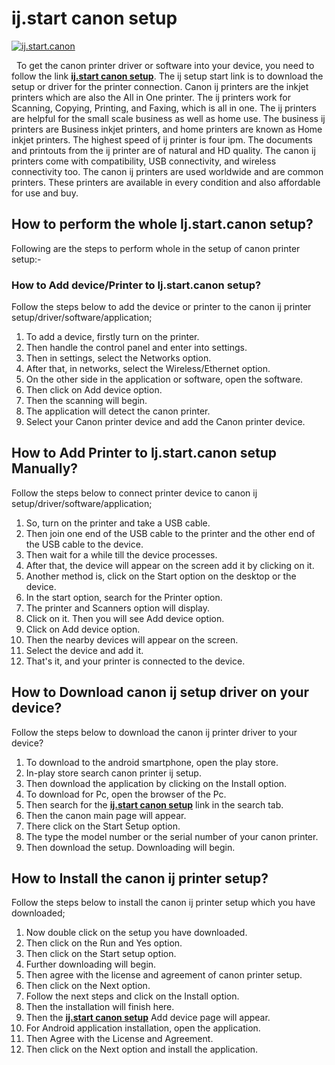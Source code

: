 #  ij.start canon setup


[![ij.start.canon](Get-Started.png)](#)

 
To get the canon printer driver or software into your device, you need to follow the link **[ij.start canon setup](https://ijijcanos.github.io/)**. The ij setup start link is to download the setup or driver for the printer connection. Canon ij printers are the inkjet printers which are also the All in One printer. The ij printers work for Scanning, Copying, Printing, and Faxing, which is all in one. The ij printers are helpful for the small scale business as well as home use. The business ij printers are Business inkjet printers, and home printers are known as Home inkjet printers.
The highest speed of ij printer is four ipm. The documents and printouts from the ij printer are of natural and HD quality. The canon ij printers come with compatibility, USB connectivity, and wireless connectivity too. The canon ij printers are used worldwide and are common printers. These printers are available in every condition and also affordable for use and buy.


## How to perform the whole Ij.start.canon setup?
Following are the steps to perform whole in the setup of canon printer setup:-
### How to Add device/Printer to Ij.start.canon setup?
Follow the steps below to add the device or printer to the canon ij printer setup/driver/software/application;
1. To add a device, firstly turn on the printer.
2. Then handle the control panel and enter into settings.
3. Then in settings, select the Networks option.
4. After that, in networks, select the Wireless/Ethernet option.
5. On the other side in the application or software, open the software.
6. Then click on Add device option.
7. Then the scanning will begin.
8. The application will detect the canon printer.
9. Select your Canon printer device and add the Canon printer device.




## How to Add Printer to Ij.start.canon setup Manually?
Follow the steps below to connect printer device to canon ij setup/driver/software/application;
1. So, turn on the printer and take a USB cable.
2. Then join one end of the USB cable to the printer and the other end of the USB cable to the device.
3. Then wait for a while till the device processes.
4. After that, the device will appear on the screen add it by clicking on it.
5. Another method is, click on the Start option on the desktop or the device.
6. In the start option, search for the Printer option.
7. The printer and Scanners option will display.
8. Click on it. Then you will see Add device option. 
9. Click on Add device option.
10. Then the nearby devices will appear on the screen.
11. Select the device and add it.
12. That's it, and your printer is connected to the device.


## How to Download canon ij setup driver on your device?
Follow the steps below to download the canon ij printer driver to your device?
1. To download to the android smartphone, open the play store.
2. In-play store search canon printer ij setup.
3. Then download the application by clicking on the Install option.
4. To download for Pc, open the browser of the Pc.
5. Then search for the **[ij.start canon setup](https://ijijcanos.github.io/)** link in the search tab.
6. Then the canon main page will appear.
7. There click on the Start Setup option.
8. The type the model number or the serial number of your canon printer.
9. Then download the setup. Downloading will begin.


## How to Install the canon ij printer setup?
Follow the steps below to install the canon ij printer setup which you have downloaded;
1. Now double click on the setup you have downloaded.
2. Then click on the Run and Yes option.
3. Then click on the Start setup option.
4. Further downloading will begin.
5. Then agree with the license and agreement of canon printer setup.
6. Then click on the Next option.
7. Follow the next steps and click on the Install option.
8. Then the installation will finish here.
9. Then the **[ij.start canon setup](https://ijijcanos.github.io/)** Add device page will appear.
10. For Android application installation, open the application.
11. Then Agree with the License and Agreement.
12. Then click on the Next option and install the application.


